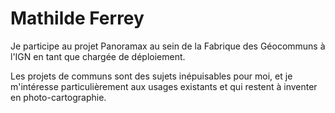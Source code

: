 # Mathilde Ferrey

Je participe au projet Panoramax au sein de la Fabrique des Géocommuns à l'IGN en tant que chargée de déploiement.

Les projets de communs sont des sujets inépuisables pour moi, et je m'intéresse particulièrement aux usages existants et qui restent à inventer en photo-cartographie.
